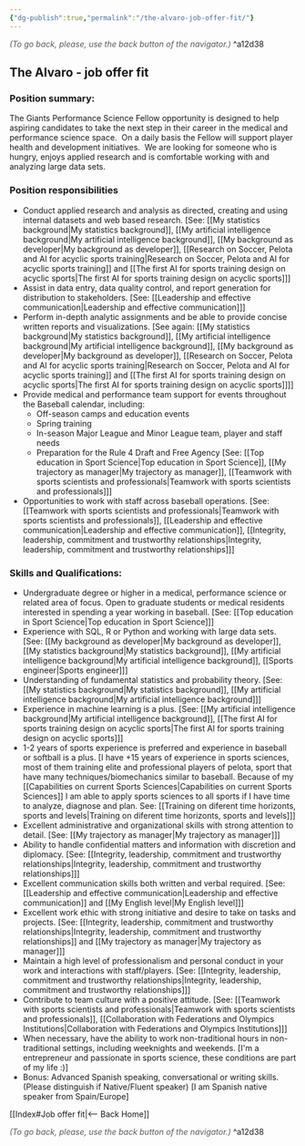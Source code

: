 ```yaml
---
{"dg-publish":true,"permalink":"/the-alvaro-job-offer-fit/"}
---
```




<div class="transclusion internal-embed is-loaded"><div class="markdown-embed">




<font color="#595959">*(To go back, please, use the back button of the navigator.)*</font> 
^a12d38



</div></div>


## The Alvaro - job offer fit

### Position summary:

The Giants Performance Science Fellow opportunity is designed to help aspiring candidates to take the next step in their career in the medical and performance science space.  On a daily basis the Fellow will support player health and development initiatives.  We are looking for someone who is hungry, enjoys applied research and is comfortable working with and analyzing large data sets.

### Position responsibilities

- Conduct applied research and analysis as directed, creating and using internal datasets and web based research. [See: [[My statistics background\|My statistics background]], [[My artificial intelligence background\|My artificial intelligence background]], [[My background as developer\|My background as developer]], [[Research on Soccer, Pelota and AI for acyclic sports training\|Research on Soccer, Pelota and AI for acyclic sports training]] and [[The first AI for sports training design on acyclic sports\|The first AI for sports training design on acyclic sports]]]
- Assist in data entry, data quality control, and report generation for distribution to stakeholders. [See: [[Leadership and effective communication\|Leadership and effective communication]]]
- Perform in-depth analytic assignments and be able to provide concise written reports and visualizations. [See again: [[My statistics background\|My statistics background]], [[My artificial intelligence background\|My artificial intelligence background]], [[My background as developer\|My background as developer]], [[Research on Soccer, Pelota and AI for acyclic sports training\|Research on Soccer, Pelota and AI for acyclic sports training]] and [[The first AI for sports training design on acyclic sports\|The first AI for sports training design on acyclic sports]]]]
- Provide medical and performance team support for events throughout the Baseball calendar, including:
	- Off-season camps and education events
	- Spring training
	- In-season Major League and Minor League team, player and staff needs
	- Preparation for the Rule 4 Draft and Free Agency
  [See: [[Top education in Sport Science\|Top education in Sport Science]], [[My trajectory as manager\|My trajectory as manager]], [[Teamwork with sports scientists and professionals\|Teamwork with sports scientists and professionals]]]
- Opportunities to work with staff across baseball operations. [See: [[Teamwork with sports scientists and professionals\|Teamwork with sports scientists and professionals]], [[Leadership and effective communication\|Leadership and effective communication]], [[Integrity, leadership, commitment and trustworthy relationships\|Integrity, leadership, commitment and trustworthy relationships]]]

### Skills and Qualifications:
- Undergraduate degree or higher in a medical, performance science or related area of focus. Open to graduate students or medical residents interested in spending a year working in baseball. [See: [[Top education in Sport Science\|Top education in Sport Science]]]
- Experience with SQL, R or Python and working with large data sets. [See: [[My background as developer\|My background as developer]], [[My statistics background\|My statistics background]], [[My artificial intelligence background\|My artificial intelligence background]], [[Sports engineer\|Sports engineer]]]
- Understanding of fundamental statistics and probability theory. [See: [[My statistics background\|My statistics background]], [[My artificial intelligence background\|My artificial intelligence background]]]
- Experience in machine learning is a plus. [See: [[My artificial intelligence background\|My artificial intelligence background]], [[The first AI for sports training design on acyclic sports\|The first AI for sports training design on acyclic sports]]]
- 1-2 years of sports experience is preferred and experience in baseball or softball is a plus. [I have +15 years of experience in sports sciences, most of them training elite and professional players of pelota, sport that have many techniques/biomechanics similar to baseball. Because of my [[Capabilities on current Sports Sciences\|Capabilities on current Sports Sciences]] I am able to apply sports sciences to all sports if I have time to analyze, diagnose and plan. See: [[Training on diferent time horizonts, sports and levels\|Training on diferent time horizonts, sports and levels]]]
- Excellent administrative and organizational skills with strong attention to detail. [See: [[My trajectory as manager\|My trajectory as manager]]]
- Ability to handle confidential matters and information with discretion and diplomacy. [See: [[Integrity, leadership, commitment and trustworthy relationships\|Integrity, leadership, commitment and trustworthy relationships]]]
- Excellent communication skills both written and verbal required. [See: [[Leadership and effective communication\|Leadership and effective communication]] and [[My English level\|My English level]]]
- Excellent work ethic with strong initiative and desire to take on tasks and projects. [See: [[Integrity, leadership, commitment and trustworthy relationships\|Integrity, leadership, commitment and trustworthy relationships]] and [[My trajectory as manager\|My trajectory as manager]]]
- Maintain a high level of professionalism and personal conduct in your work and interactions with staff/players. [See: [[Integrity, leadership, commitment and trustworthy relationships\|Integrity, leadership, commitment and trustworthy relationships]]]
- Contribute to team culture with a positive attitude. [See: [[Teamwork with sports scientists and professionals\|Teamwork with sports scientists and professionals]], [[Collaboration with Federations and Olympics Institutions\|Collaboration with Federations and Olympics Institutions]]]
- When necessary, have the ability to work non-traditional hours in non-traditional settings, including weeknights and weekends. [I'm a entrepreneur and passionate in sports science, these conditions are part of my life :)]
- Bonus: Advanced Spanish speaking, conversational or writing skills. (Please distinguish if Native/Fluent speaker) [I am Spanish native speaker from Spain/Europe]


<div class="transclusion internal-embed is-loaded"><div class="markdown-embed">





[[Index#Job offer fit\|<-- Back Home]]

<div class="transclusion internal-embed is-loaded"><div class="markdown-embed">




<font color="#595959">*(To go back, please, use the back button of the navigator.)*</font> 
^a12d38



</div></div>


</div></div>

